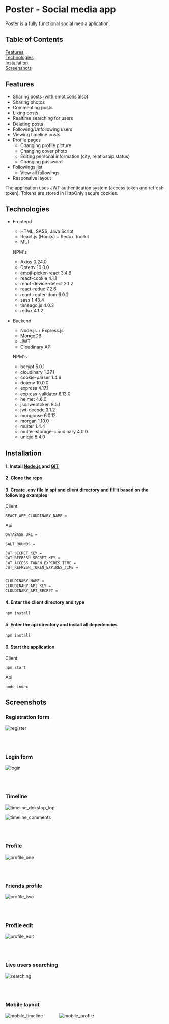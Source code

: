 # Poster - Social media app

Poster is a fully functional social media aplication.



## Table of Contents  
[Features](#Features)   
[Technologies](#Technologies)   
[Installation](#Installation)  
[Screenshots](#Screenshots)  


## Features 
 - Sharing posts (with emoticons also)
 - Sharing photos
 - Commenting posts
 - Liking posts
 - Realtime searching for users
 - Deleting posts
 - Following/Unfollowing users
 - Viewing timeline posts
 - Profile pages
   - Changing profile picture
   - Changing cover photo
   - Editing personal information (city, relatioship status)
   - Changing password
- Followings list
   - View all followings
- Responsive layout



The application uses JWT authentication system (access token and refresh token). Tokens are stored in HttpOnly secure cookies.   



## Technologies

- Frontend

   - HTML, SASS, Java Script 
   - React.js (Hooks) + Redux Toolkit
   - MUI
   
   
   
    NPM's
    - Axios 0.24.0
    - Dotenv 10.0.0
    - emoji-picker-react 3.4.8
    - react-cookie 4.1.1
    - react-device-detect 2.1.2
    - react-redux 7.2.6
    - react-router-dom 6.0.2
    - sass 1.43.4
    - timeago.js 4.0.2
    - redux 4.1.2
  
- Backend
   - Node.js + Express.js
   - MongoDB
   - JWT
   - Cloudinary API

    NPM's
    - bcrypt 5.0.1
    - cloudinary 1.27.1
    - cookie-parser 1.4.6
    - dotenv 10.0.0
    - express 4.17.1
    - express-validator 6.13.0
    - helmet 4.6.0
    - jsonwebtoken 8.5.1
    - jwt-decode 3.1.2
    - mongoose 6.0.12
    - morgan 1.10.0
    - multer 1.4.4
    - multer-storage-cloudinary 4.0.0
    - uniqid 5.4.0

 ## Installation
 
 #### 1. Install [Node.js](https://nodejs.org/en/) and [GIT](https://git-scm.com/) 
 #### 2. Clone the repo
 #### 3. Create **.env** file in api and client directory and fill it based on the following examples
 
 Client
  ```bash
REACT_APP_CLOUDINARY_NAME = 
```

Api 
  ```bash
DATABASE_URL = 

SALT_ROUNDS = 

JWT_SECRET_KEY = 
JWT_REFRESH_SECRET_KEY = 
JWT_ACCESS_TOKEN_EXPIRES_TIME = 
JWT_REFRESH_TOKEN_EXPIRES_TIME = 


CLOUDINARY_NAME = 
CLOUDINARY_API_KEY = 
CLOUDINARY_API_SECRET = 
```
 
 #### 4. Enter the client directory and type 
 ```bash
npm install
```
#### 5. Enter the api directory and install all depedencies
 ```bash
npm install
```
#### 6. Start the application

Client
 ```bash
npm start
```

Api
 ```bash
node index
```

## Screenshots

### Registration form
![register](https://i.postimg.cc/8PFLDHjD/register.png)

<br/>
<br/>

### Login form
![login](https://i.postimg.cc/7PtSpcPm/login.png)

<br/>
<br/>

### Timeline
![timeline_dekstop_top](https://i.postimg.cc/tggDCFmY/68747470733a2f2f692e706f7374696d672e63632f44775a6e774c30632f74696d656c696e652e706e67.png)

![timeline_comments](https://i.postimg.cc/rF5t96NH/all-friends.png)

<br/>
<br/>

### Profile
![profile_one](https://i.postimg.cc/c4zd1Fqx/obraz.png)

<br/>
<br/>

### Friends profile
![profile_two](https://i.postimg.cc/sxVb0CZJ/user-profile.png)

<br/>
<br/>

### Profile edit
![profile_edit](https://i.postimg.cc/G35BRLqV/profile-edit.png)

<br/>
<br/>

### Live users searching
![searching](https://i.postimg.cc/3wx47kQM/searching.png)

<br/>
<br/>

### Mobile layout
![mobile_timeline](https://i.postimg.cc/sDjJfJYN/obraz.png) &nbsp; &nbsp; &nbsp; &nbsp; &nbsp;  &nbsp; 
![mobile_profile](https://i.postimg.cc/L4N1DFPx/obraz.png)


   
